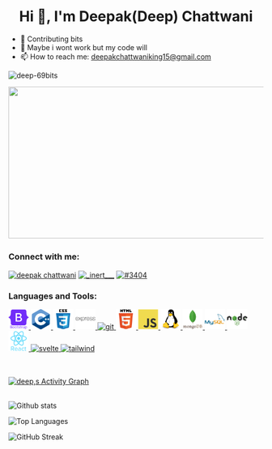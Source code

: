 <h1 align="center">Hi 👋, I'm Deepak(Deep) Chattwani</h1>


- 🌱 Contributing bits
- 🤔 Maybe i wont work but my code will
- 📫 How to reach me: deepakchattwaniking15@gmail.com
<p align="left"> <img src="https://komarev.com/ghpvc/?username=deep-69bits&label=Profile%20views&color=0e75b6&style=flat" alt="deep-69bits" /> </p>
<p align="center"><img src="https://media.giphy.com/media/xTiTnolgxvZcJwdq4E/giphy.gif" width="800" height="300" /></p> 

<h3 align="left">Connect with me:</h3>
<p align="left">
<a href="https://linkedin.com/in/deepak chattwani" target="blank"><img align="center" src="https://raw.githubusercontent.com/rahuldkjain/github-profile-readme-generator/master/src/images/icons/Social/linked-in-alt.svg" alt="deepak chattwani" height="30" width="40" /></a>
<a href="https://instagram.com/_inert___" target="blank"><img align="center" src="https://raw.githubusercontent.com/rahuldkjain/github-profile-readme-generator/master/src/images/icons/Social/instagram.svg" alt="_inert___" height="30" width="40" /></a>
<!-- <a href="https://www.codechef.com/users/barbarika" target="blank"><img align="center" src="https://cdn.jsdelivr.net/npm/simple-icons@3.1.0/icons/codechef.svg" alt="barbarika" height="30" width="40" /></a> -->
<a href="https://discord.gg/#3404" target="blank"><img align="center" src="https://raw.githubusercontent.com/rahuldkjain/github-profile-readme-generator/master/src/images/icons/Social/discord.svg" alt="#3404" height="30" width="40" /></a>
</p>
<h3 align="left">Languages and Tools:</h3>
<p align="left"> <a href="https://getbootstrap.com" target="_blank" rel="noreferrer"> <img src="https://raw.githubusercontent.com/devicons/devicon/master/icons/bootstrap/bootstrap-plain-wordmark.svg" alt="bootstrap" width="40" height="40"/> </a> <a href="https://www.w3schools.com/cpp/" target="_blank" rel="noreferrer"> <img src="https://raw.githubusercontent.com/devicons/devicon/master/icons/cplusplus/cplusplus-original.svg" alt="cplusplus" width="40" height="40"/> </a> <a href="https://www.w3schools.com/css/" target="_blank" rel="noreferrer"> <img src="https://raw.githubusercontent.com/devicons/devicon/master/icons/css3/css3-original-wordmark.svg" alt="css3" width="40" height="40"/> </a> <a href="https://expressjs.com" target="_blank" rel="noreferrer"> <img src="https://raw.githubusercontent.com/devicons/devicon/master/icons/express/express-original-wordmark.svg" alt="express" width="40" height="40"/> </a> <a href="https://git-scm.com/" target="_blank" rel="noreferrer"> <img src="https://www.vectorlogo.zone/logos/git-scm/git-scm-icon.svg" alt="git" width="40" height="40"/> </a> <a href="https://www.w3.org/html/" target="_blank" rel="noreferrer"> <img src="https://raw.githubusercontent.com/devicons/devicon/master/icons/html5/html5-original-wordmark.svg" alt="html5" width="40" height="40"/> </a> <a href="https://developer.mozilla.org/en-US/docs/Web/JavaScript" target="_blank" rel="noreferrer"> <img src="https://raw.githubusercontent.com/devicons/devicon/master/icons/javascript/javascript-original.svg" alt="javascript" width="40" height="40"/> </a> <a href="https://www.linux.org/" target="_blank" rel="noreferrer"> <img src="https://raw.githubusercontent.com/devicons/devicon/master/icons/linux/linux-original.svg" alt="linux" width="40" height="40"/> </a> <a href="https://www.mongodb.com/" target="_blank" rel="noreferrer"> <img src="https://raw.githubusercontent.com/devicons/devicon/master/icons/mongodb/mongodb-original-wordmark.svg" alt="mongodb" width="40" height="40"/> </a> <a href="https://www.mysql.com/" target="_blank" rel="noreferrer"> <img src="https://raw.githubusercontent.com/devicons/devicon/master/icons/mysql/mysql-original-wordmark.svg" alt="mysql" width="40" height="40"/> </a> <a href="https://nodejs.org" target="_blank" rel="noreferrer"> <img src="https://raw.githubusercontent.com/devicons/devicon/master/icons/nodejs/nodejs-original-wordmark.svg" alt="nodejs" width="40" height="40"/> </a> <a href="https://reactjs.org/" target="_blank" rel="noreferrer"> <img src="https://raw.githubusercontent.com/devicons/devicon/master/icons/react/react-original-wordmark.svg" alt="react" width="40" height="40"/> </a> <a href="https://svelte.dev" target="_blank" rel="noreferrer"> <img src="https://upload.wikimedia.org/wikipedia/commons/1/1b/Svelte_Logo.svg" alt="svelte" width="40" height="40"/> </a> <a href="https://tailwindcss.com/" target="_blank" rel="noreferrer"> <img src="https://www.vectorlogo.zone/logos/tailwindcss/tailwindcss-icon.svg" alt="tailwind" width="40" height="40"/> </a> </p>

<br/>
<br/>
<a href="https://github.com/deep-69bits/github-readme-activity-graph" target="_blank"><img alt="deep,s Activity Graph" src="https://activity-graph.herokuapp.com/graph?username=deep-69bits&bg_color=0D1117&color=5BCDEC&line=5BCDEC&point=FFFFFF&hide_border=true" /></a>
<br/>
<br/>

![Github stats](https://github-readme-stats.vercel.app/api?username=deep-69bits&count_private=true&show_icons=true&theme=radical)  

![Top Languages](https://github-readme-stats.vercel.app/api/top-langs/?username=deep-69bits&show_icons=true&theme=radical)

![GitHub Streak](https://github-readme-streak-stats.herokuapp.com?user=deep-69bits&theme=radical&date_format=j%20M%5B%20Y%5D)




